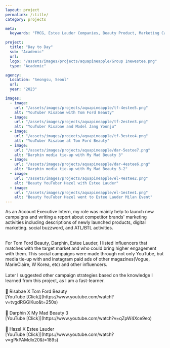 ```yaml
---
layout: project
permalink: /:title/
category: projects

meta:
  keywords: "FMCG, Estee Lauder Companies, Beauty Product, Marketing Campaign"

project:
  title: "Day to Day"
  sub: "Academic"
  url: 
  logo: "/assets/images/projects/aquapineapple/Group 1newestee.png"
  type: "Academic"

agency:
  Location: "Seongsu, Seoul"
  url: 
  year: "2023"

images:
  - image:
    url: "/assets/images/projects/aquapineapple/tf-4estee5.png"
    alt: "YouTuber Risabae with Tom Ford Beauty"
  - image:
    url: "/assets/images/projects/aquapineapple/tf-2estee3.png"
    alt: "YouTuber Risabae and Model Jang Yoonju"
  - image:
    url: "/assets/images/projects/aquapineapple/tf-3estee4.png"
    alt: "YouTuber Risabae at Tom Ford Beauty"
  - image:
    url: "/assets/images/projects/aquapineapple/dar-5estee7.png"
    alt: "Darphin media tie-up with My Mad Beuaty 3"
  - image:
    url: "/assets/images/projects/aquapineapple/dar-4estee6.png"
    alt: "Darphin media tie-up with My Mad Beauty 3-2"
  - image:
    url: "/assets/images/projects/aquapineapple/el-4estee2.png"
    alt: "Beauty YouTuber Hazel with Estee Lauder"
  - image:
    url: "/assets/images/projects/aquapineapple/el-1estee1.png"
    alt: "Beauty YouTuber Hazel went to Estee Lauder Milan Event"
---
```

<p>As an Account Executive Intern, my role was mainly help to launch new campaigns and writing a report about competitor brands' marketing activities including descriptions of newly launched products, digital marketing. social buzzword, and ATL/BTL activities.</p>
<br>For Tom Ford Beauty, Darphin, Estee Lauder, I listed influencers that matches with the target market and who could bring higher engagement with them. This social campaigns were made through not only YouTube, but media tie-up with <My Mad Beauty 3> and instagram paid ads of other magazines(Vogue, MarieClaire, W Korea, etc) and other influencers. <br><br>Later I suggested other campaign strategies based on the knowledge I learned from this project, as I am a fast-learner. <br><br> 💄 Risabae X Tom Ford Beauty<br>[YouTube [Click]](https://www.youtube.com/watch?v=tvgdRGGlKuo&t=250s) <br><br> 💄 Darphin X My Mad Beauty 3<br> [YouTube [Click]](https://www.youtube.com/watch?v=qZpW4Xce9eo) <br><br> 💄 Hazel X Estee Lauder<br> [YouTube [Click]](https://www.youtube.com/watch?v=gPkPAMdlx20&t=189s)
